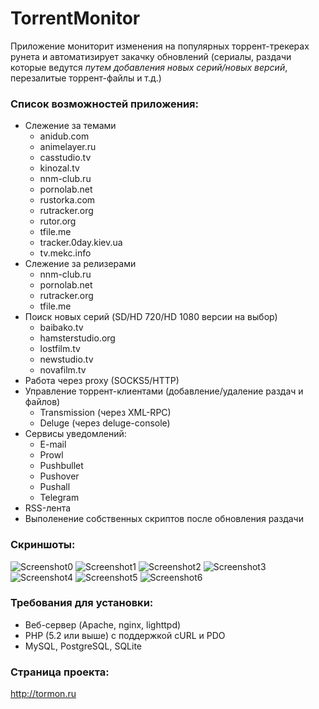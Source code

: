 # TorrentMonitor
Приложение мониторит изменения на популярных торрент-трекерах рунета и автоматизирует закачку обновлений (сериалы, раздачи которые ведутся *путем добавления новых серий/новых версий*, перезалитые торрент-файлы и т.д.)

### Список возможностей приложения:

- Слежение за темами
  - anidub.com
  - animelayer.ru
  - casstudio.tv
  - kinozal.tv
  - nnm-club.ru
  - pornolab.net
  - rustorka.com
  - rutracker.org
  - rutor.org
  - tfile.me
  - tracker.0day.kiev.ua
  - tv.mekc.info
- Слежение за релизерами
  - nnm-club.ru
  - pornolab.net
  - rutracker.org
  - tfile.me
- Поиск новых серий (SD/HD 720/HD 1080 версии на выбор)
  - baibako.tv 
  - hamsterstudio.org
  - lostfilm.tv
  - newstudio.tv
  - novafilm.tv
- Работа через proxy (SOCKS5/HTTP)
- Управление торрент-клиентами (добавление/удаление раздач и файлов)
  - Transmission (через XML-RPC)
  - Deluge (через deluge-console)
- Сервисы уведомлений:
  - E-mail
  - Prowl
  - Pushbullet
  - Pushover
  - Pushall
  - Telegram 
- RSS-лента
- Выполенение собственных скриптов после обновления раздачи

### Скриншоты:
 ![Screenshot0](http://blog.korphome.ru/wp-content/uploads/2011/02/Мониторинг-torrent-трекеров-2014-01-27-14-53-42.jpg "Screenshot0")
 ![Screenshot1](http://blog.korphome.ru/wp-content/uploads/2011/02/Мониторинг-torrent-трекеров-2014-01-27-14-54-16.jpg "Screenshot1")
 ![Screenshot2](http://blog.korphome.ru/wp-content/uploads/2011/02/Мониторинг-torrent-трекеров-2014-01-27-14-54-38.jpg "Screenshot2")
 ![Screenshot3](http://blog.korphome.ru/wp-content/uploads/2011/02/Мониторинг-torrent-трекеров-2014-01-27-14-54-52.jpg "Screenshot3")
 ![Screenshot4](http://blog.korphome.ru/wp-content/uploads/2011/02/Мониторинг-torrent-трекеров-2014-01-27-14-55-28.jpg "Screenshot4")
 ![Screenshot5](http://blog.korphome.ru/wp-content/uploads/2011/02/Мониторинг-torrent-трекеров-2014-01-27-14-55-41.jpg "Screenshot5")
 ![Screenshot6](http://blog.korphome.ru/wp-content/uploads/2011/02/Мониторинг-torrent-трекеров-2014-01-27-14-56-36.jpg "Screenshot6")

### Требования для установки:

* Веб-сервер (Apache, nginx, lighttpd)
* PHP (5.2 или выше) с поддержкой cURL и PDO
* MySQL, PostgreSQL, SQLite

### Страница проекта:
http://tormon.ru
